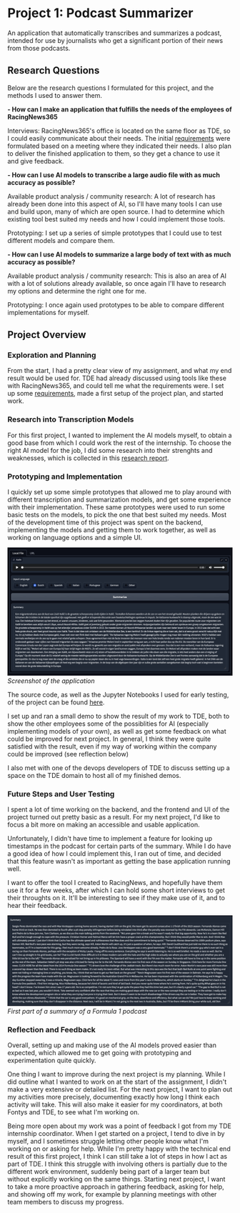 # Project 1: Podcast Summarizer

An application that automatically transcribes and summarizes a podcast, intended for use by journalists who get a significant portion of their news from those podcasts.

## Research Questions
Below are the research questions I formulated for this project, and the methods I used to answer them.

**- How can I make an application that fulfills the needs of the employees of RacingNews365**

Interviews: RacingNews365's office is located on the same floor as TDE, so I could easily communicate about their needs. The initial [requirements](/Project_1/Requirements.md) were formulated based on a meeting where they indicated their needs. I also plan to deliver the finished application to them, so they get a chance to use it and give feedback.

**- How can I use AI models to transcribe a large audio file with as much accuracy as possible?**

Available product analysis / community research: A lot of research has already been done into this aspect of AI, so I'll have many tools I can use and build upon, many of which are open source. I had to determine which existing tool best suited my needs and how I could implement those tools.

Prototyping: I set up a series of simple prototypes that I could use to test different models and compare them.

**- How can I use AI models to summarize a large body of text with as much accuracy as possible?**

Available product analysis / community research: This is also an area of AI with a lot of solutions already available, so once again I'll have to research my options and determine the right one for me.

Prototyping: I once again used prototypes to be able to compare different implementations for myself.

## Project Overview

### Exploration and Planning

From the start, I had a pretty clear view of my assignment, and what my end result would be used for. TDE had already discussed using tools like these with RacingNews365, and could tell me what the requirements were. I set up some [requirements](/Project_1/Requirements.md), made a first setup of the project plan, and started work.

### Research into Transcription Models

For this first project, I wanted to implement the AI models myself, to obtain a good base from which I could work the rest of the internship. To choose the right AI model for the job, I did some research into their strenghts and weaknesses, which is collected in this [research report](/Project_1/AI_Model_Research.md).

### Prototyping and Implementation

I quickly set up some simple prototypes that allowed me to play around with different transcription and summarization models, and get some experience with their implementation. These same prototypes were used to run some basic tests on the models, to pick the one that best suited my needs. Most of the development time of this project was spent on the backend, implementing the models and getting them to work together, as well as working on language options and a simple UI.

![Application Screenshot](Project_1/Images/Screenshot1.png)
_Screenshot of the application_

The source code, as well as the Jupyter Notebooks I used for early testing, of the project can be found [here](https://github.com/RikJansenTU/PodcastSummarizer).

I set up and ran a small demo to show the result of my work to TDE, both to show the other employees some of the possiblities for AI (especially implementing models of your own), as well as get some feedback on what could be improved for next project. In general, I think they were quite satisfied with the result, even if my way of working within the company could be improved (see reflection below)

I also met with one of the devops developers of TDE to discuss setting up a space on the TDE domain to host all of my finished demos.

### Future Steps and User Testing

I spent a lot of time working on the backend, and the frontend and UI of the project turned out pretty basic as a result. For my next project, I'd like to focus a bit more on making an accessible and usable application.

Unfortunately, I didn't have time to implement a feature for looking up timestamps in the podcast for certain parts of the summary. While I do have a good idea of how I could implement this, I ran out of time, and decided that this feature wasn't as important as getting the base application running well.

I want to offer the tool I created to RacingNews, and hopefully have them use it for a few weeks, after which I can hold some short interviews to get their throughts on it. It'll be interesting to see if they make use of it, and to hear their feedback.

![Summary](Project_1/Images/Screenshot2.png)
_First part of a summary of a Formula 1 podcast_

### Reflection and Feedback

Overall, setting up and making use of the AI models proved easier than expected, which allowed me to get going with prototyping and experimentation quite quickly. 

One thing I want to improve during the next project is my planning. While I did outline what I wanted to work on at the start of the assignment, I didn't make a very extensive or detailed list. For the next project, I want to plan out my activities more precisely, documenting exactly how long I think each activity will take. This will also make it easier for my coordinators, at both Fontys and TDE, to see what I'm working on.

Being more open about my work was a point of feedback I got from my TDE internship coordinator. When I get started on a project, I tend to dive in by myself, and I sometimes struggle letting other people know what I'm working on or asking for help. While I'm pretty happy with the technical end result of this first project, I think I can still take a lot of steps in how I act as part of TDE.
I think this struggle with involving others is partially due to the different work environment, suddenly being part of a larger team but without explicitly working on the same things. Starting next project, I want to take a more proactive approach in gathering feedback, asking for help, and showing off my work, for example by planning meetings with other team members to discuss my progress.

